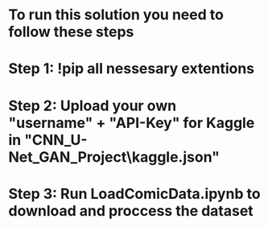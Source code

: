 # To run this solution you need to follow these steps

# Step 1: !pip all nessesary extentions

# Step 2: Upload your own "username" + "API-Key" for Kaggle in "CNN_U-Net_GAN_Project\kaggle.json"

# Step 3: Run LoadComicData.ipynb to download and proccess the dataset
